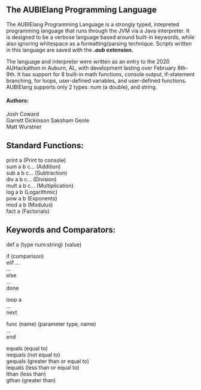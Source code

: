 ## The AUBIElang Programming Language
The AUBIElang Programming Language is a strongly typed, intepreted programming language that runs through the JVM via a Java interpreter. It is designed to be a verbose language based around built-in keywords, while also ignoring whitespace as a formatting/parsing technique. Scripts written in this language are saved with the ***.aub extension.***

The language and interpreter were written as an entry to the 2020 AUHackathon in Auburn, AL, with development lasting over February 8th-9th. It has support for 8 built-in math functions, console output, if-statement branching, for loops, user-defined variables, and user-defined functions. AUBIElang supports only 2 types: num (a double), and string.

#### Authors:
Josh Coward  
Garrett Dickinson 
Saksham Geole  
Matt Wurstner  

## Standard Functions:
print a (Print to console)  
sum a b c... (Addition)  
sub a b c... (Subtraction)  
div a b c... (Division)  
mult a b c... (Multiplication)  
log a b (Logarithmic)  
pow a b (Exponents)  
mod a b (Modulus)  
fact a (Factorials)  

## Keywords and Comparators:
def a (type num:string) (value)  
  
if (comparison)  
  elif ...  
    ...  
  else  
    ...  
done  
  
loop a  
...  
next  

func (name) (parameter type, name)  
...  
end  

equals (equal to)  
nequals (not equal to)  
gequals (greater than or equal to)  
lequals (less than or equal to)  
lthan (less than)  
gthan (greater than)  
